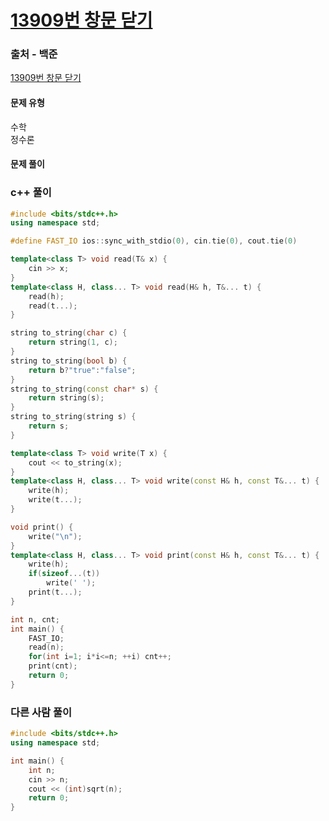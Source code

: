 # [13909번 창문 닫기](https://www.acmicpc.net/problem/13909)

### 출처 - 백준
[13909번 창문 닫기](https://www.acmicpc.net/problem/13909)

#### 문제 유형
수학  
정수론

#### 문제 풀이

### c++ 풀이
```c++
#include <bits/stdc++.h>
using namespace std;

#define FAST_IO ios::sync_with_stdio(0), cin.tie(0), cout.tie(0)

template<class T> void read(T& x) {
	cin >> x;
}
template<class H, class... T> void read(H& h, T&... t) {
	read(h);
	read(t...);
}

string to_string(char c) {
	return string(1, c);
}
string to_string(bool b) {
	return b?"true":"false";
}
string to_string(const char* s) {
	return string(s);
}
string to_string(string s) {
	return s;
}

template<class T> void write(T x) {
	cout << to_string(x);
}
template<class H, class... T> void write(const H& h, const T&... t) {
	write(h);
	write(t...);
}

void print() {
	write("\n");
}
template<class H, class... T> void print(const H& h, const T&... t) {
	write(h);
	if(sizeof...(t))
		write(' ');
	print(t...);
}

int n, cnt;
int main() {
    FAST_IO;
    read(n);
    for(int i=1; i*i<=n; ++i) cnt++;
    print(cnt);
	return 0;
}
```

### 다른 사람 풀이
```c++
#include <bits/stdc++.h>
using namespace std;

int main() {
	int n;
    cin >> n;
    cout << (int)sqrt(n);    
	return 0;
}
```